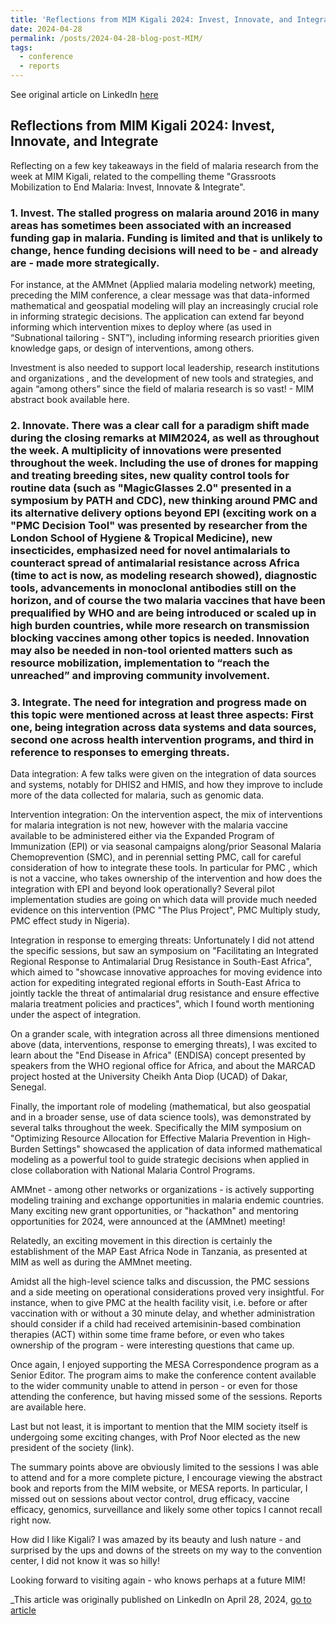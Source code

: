 ```yaml
---
title: 'Reflections from MIM Kigali 2024: Invest, Innovate, and Integrate'
date: 2024-04-28
permalink: /posts/2024-04-28-blog-post-MIM/
tags:
  - conference
  - reports
---
```


See original article on LinkedIn [here](https://www.linkedin.com/pulse/reflections-from-mim-kigali-2024-invest-innovate-integrate-runge-f9vzf/?trackingId=Y1kQojsgQiuzcyBSbH%2Ffwg%3D%3D)

## Reflections from MIM Kigali 2024: Invest, Innovate, and Integrate

Reflecting on a few key takeaways in the field of malaria research  from the week at MIM Kigali, related to the compelling theme "Grassroots Mobilization to End Malaria: Invest, Innovate & Integrate". 

### 1. Invest. The stalled progress on malaria around 2016 in many areas has sometimes been associated with an increased funding gap in malaria. Funding is limited and that is unlikely to change, hence funding decisions will need to be - and already  are - made more strategically.

For instance, at the AMMnet (Applied malaria modeling network) meeting, preceding the MIM conference, a clear message was that data-informed mathematical and geospatial modeling will play an increasingly  crucial role in informing strategic decisions. The application can extend far beyond  informing which intervention mixes to deploy where (as used in “Subnational tailoring - SNT”), including informing research priorities given knowledge gaps, or design of interventions, among others. 

Investment is also needed to support local leadership, research institutions and organizations , and the development of new tools and strategies, and again “among others” since the field of malaria research is so vast! - MIM abstract book available here. 

### 2. Innovate. There was a clear call for a paradigm shift made during the closing remarks at MIM2024, as well as throughout the week. A multiplicity of innovations were presented throughout the week. Including the use of drones for mapping and treating breeding sites, new quality control tools for routine data (such as "MagicGlasses 2.0" presented in a symposium by PATH and CDC), new thinking around PMC and its alternative delivery options beyond EPI (exciting work on a "PMC Decision Tool" was presented by researcher from the London School of Hygiene & Tropical Medicine), new insecticides, emphasized need for novel antimalarials to counteract spread of antimalarial resistance across Africa (time to act is now, as modeling research showed), diagnostic tools, advancements in monoclonal antibodies still on the horizon, and of course the two malaria vaccines that have been prequalified by WHO and are being introduced or scaled up in high burden countries, while more research on transmission blocking vaccines among other topics is needed. Innovation may also be needed in non-tool oriented matters such as  resource mobilization, implementation to “reach the unreached” and improving community involvement. 

### 3. Integrate. The need for integration and progress made on this topic were mentioned across at least three aspects: First one, being integration across data systems and data sources, second one across health intervention programs, and third in reference to responses to emerging threats.

Data integration: A few talks were given on the integration of data sources and systems, notably for DHIS2 and HMIS, and how they improve to include more of the data collected for malaria, such as genomic data. 

Intervention integration: On the intervention aspect, the mix of interventions for malaria integration is not new, however with the malaria vaccine available to be administered either via the Expanded Program of Immunization (EPI) or via seasonal campaigns along/prior Seasonal Malaria Chemoprevention (SMC), and in perennial setting PMC, call for careful consideration of how to integrate these tools. In particular for PMC , which is not a vaccine, who takes ownership of the intervention and how does the integration with EPI and beyond look operationally? Several pilot implementation studies are going on which data will provide much needed evidence on this intervention (PMC "The Plus Project", PMC Multiply study, PMC effect study in Nigeria).

Integration in response to emerging threats: Unfortunately I did not attend the specific sessions, but saw an symposium on "Facilitating an Integrated Regional Response to Antimalarial Drug Resistance in South-East Africa", which aimed to "showcase innovative approaches for moving evidence into action for expediting integrated regional efforts in South-East Africa to jointly tackle the threat of antimalarial drug resistance and ensure effective malaria treatment policies and practices", which I found worth mentioning under the aspect of integration.

On a grander scale, with integration across all three dimensions mentioned above (data, interventions, response to emerging threats), I was excited to learn about the "End Disease in Africa" (ENDISA) concept presented by speakers from the WHO regional office for Africa, and about the MARCAD project hosted at the University Cheikh Anta Diop (UCAD) of Dakar, Senegal.

Finally, the important role of modeling (mathematical, but also geospatial and in a broader sense, use of data science tools), was demonstrated by several talks throughout the week. Specifically the MIM symposium on "Optimizing Resource Allocation for Effective Malaria Prevention in High-Burden Settings" showcased the application of data informed mathematical modeling as a powerful tool to guide strategic decisions when applied in close collaboration with National Malaria Control Programs. 

AMMnet - among other networks or organizations - is actively supporting modeling training and exchange opportunities in malaria endemic countries. Many exciting new grant opportunities, or "hackathon" and mentoring opportunities for 2024, were announced at the (AMMnet) meeting! 

Relatedly, an exciting movement in this direction is certainly the establishment of the MAP East Africa Node in Tanzania, as presented at MIM as well as during the AMMnet meeting.

Amidst all the high-level science talks and discussion, the PMC sessions and a side meeting on operational considerations proved very insightful. For instance, when to give PMC at the health facility visit, i.e. before or after vaccination with or without a 30 minute delay, and whether administration should consider if a child had received artemisinin-based combination therapies (ACT) within some time frame before, or even who takes ownership of the program - were interesting questions that came up. 

Once again, I enjoyed supporting the MESA Correspondence program as a Senior Editor. The program aims to make the conference content available to the wider community unable to attend in person - or even for those attending the conference, but having missed some of the sessions. Reports are available here.

Last but not least, it is important to mention that the MIM society itself is undergoing some exciting changes, with Prof Noor elected as the new president of the society (link).

The summary points above are obviously limited to the sessions I was able to attend and for a more complete picture, I encourage viewing the abstract book and reports from the MIM website, or MESA reports. In particular, I missed out on sessions about vector control, drug efficacy, vaccine efficacy, genomics, surveillance and likely some other topics I cannot recall right now. 

How did I like Kigali?  I was amazed by its beauty and lush nature - and surprised by the ups and downs of the streets on my way to the convention center, I did not know it was so hilly! 

Looking forward to visiting again - who knows perhaps at a future MIM!

_This article was originally published on LinkedIn on April 28, 2024, [go to article](https://www.linkedin.com/pulse/reflections-from-mim-kigali-2024-invest-innovate-integrate-runge-f9vzf/?trackingId=Y1kQojsgQiuzcyBSbH%2Ffwg%3D%3D)

